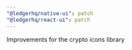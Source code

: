 ```yaml
---
"@ledgerhq/native-ui": patch
"@ledgerhq/react-ui": patch
---
```


Improvements for the crypto icons library
